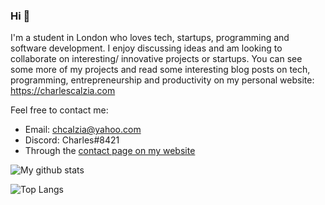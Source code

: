 ### Hi 👋

I'm a student in London who loves tech, startups, programming and software development. I enjoy discussing ideas and am looking to collaborate on interesting/ innovative projects or startups. You can see some more of my projects and read some interesting blog posts on tech, programming, entrepreneurship and productivity on my personal website: https://charlescalzia.com

Feel free to contact me:
- Email: chcalzia@yahoo.com
- Discord: Charles#8421
- Through the [contact page on my website](https://charlescalzia.com/contact)

![My github stats](https://github-readme-stats.vercel.app/api?username=CharlesCalzia&count_private=true&theme=merko&include_all_commits=true)

![Top Langs](https://github-readme-stats.vercel.app/api/top-langs/?username=CharlesCalzia&theme=merko&include_all_commits=true)
